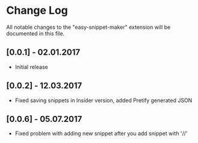 # Change Log
All notable changes to the "easy-snippet-maker" extension will be documented in this file.

## [0.0.1] - 02.01.2017
- Initial release

## [0.0.2] - 12.03.2017
- Fixed saving snippets in Insider version, added Pretify generated JSON

## [0.0.6] - 05.07.2017
- Fixed problem with adding new snippet after you add snippet with '//'